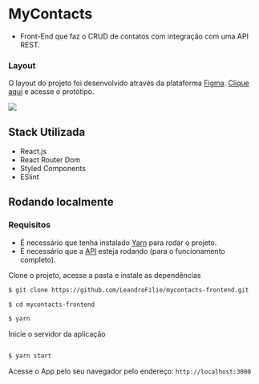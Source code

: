 # MyContacts

- Front-End que faz o CRUD de contatos com integração com uma API REST.

### Layout
O layout do projeto foi desenvolvido através da plataforma [Figma](figma.com). [Clique aqui](https://www.figma.com/file/fwdtWdMTDpXp1qqJ808Nu6/MyContacts?type=design&node-id=0%3A1&mode=design&t=Xr9WjEpl9T1HspAj-1) e acesse o protótipo.
<p>
  <img src="https://gist.githubusercontent.com/LeandroFilie/2cdbfaa1e7ed32e78a30698510b28095/raw/1047fbce1c79cf9c1ca67fb793d68b37fe3c09e1/mycontacts.png" />
</p>

## Stack Utilizada
- React.js
- React Router Dom
- Styled Components
- ESlint

## Rodando localmente
### Requisitos

- É necessário que tenha instalado [Yarn](https://yarnpkg.com/) para rodar o projeto.
- É necessário que a [API](https://github.com/LeandroFilie/mycontacts-backend) esteja rodando (para o funcionamento completo).

Clone o projeto, acesse a pasta e instale as dependências

```bash
$ git clone https://github.com/LeandroFilie/mycontacts-frontend.git

$ cd mycontacts-frontend

$ yarn
```

Inicie o servidor da aplicação

```bash

$ yarn start

```
Acesse o App pelo seu navegador pelo endereço: `http://localhost:3000`
